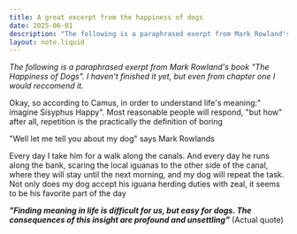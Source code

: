 ```yaml
---
title: A great excerpt from the happiness of dogs
date: 2025-06-01
description: "The following is a paraphrased exerpt from Mark Rowland's book \"The Happiness of Dogs\". I haven't finished it yet, but even from chapter one I would reccomend it."
layout: note.liquid
---
```


*The following is a paraphrased exerpt from Mark Rowland's book "The Happiness of Dogs". I haven't finished it yet, but even from chapter one I would reccomend it.* 

Okay, so according to Camus, in order to understand life's meaning:"  imagine Sisyphus Happy". Most reasonable people will respond, "but how" after all, repetition is the practically the definition of boring

"Well let me tell you about my dog" says Mark Rowlands

Every day I take him for a walk along the canals. And every day he runs along the bank, scaring the local iguanas to the other side of the canal, where they will stay until the next morning, and my dog will repeat the task.
Not only does my dog accept his iguana herding duties with zeal, it seems to be his favorite part of the day

***"Finding meaning in life is difficult for us, but easy for dogs. The consequences of this insight are profound and unsettling"*** (Actual quote)
